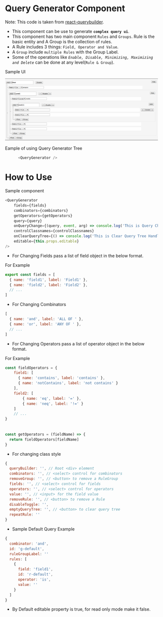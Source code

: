 # Query Generator Component

Note: This code is taken from [react-querybuilder](https://github.com/sapientglobalmarkets/react-querybuilder).

- This component can be use to generate **`complex query ui`**.
- This component has two main component `Rules` and `Groups`. Rule is the basic entity and A Group is the collection of rules.
- A Rule includes 3 things: `Field, Operator and Value`.
- A `Group` include `multiple Rules` with the Group Label.
- Some of the operations like _`Enable, Disable, Minimizing, Maximizing and Delete`_ can be done at any level(`Rule & Group`).

Sample UI

![Query Generator](../src/assets/image/qb.png)

Eample of using Query Generator Tree

```.js
      <QueryGenerator />
```

# How to Use

Sample component

```.js
<QueryGenerator
    fields={fields}
    combinators={combinators}
    getOperators={getOperators}
    query={query}
    onQueryChange={(query, event, arg) => console.log('This is Query Change Handler', query, event, arg)}
    controlClassnames={controlClassnames}
    onClearQueryTree={() => console.log('This is Clear Query Tree Handler')}
    editable={this.props.editable}
/>
```

- For Changing Fields pass a list of field object in the below format.

For Example

```.js
export const fields = [
  { name: 'field1', label: 'Field1' },
  { name: 'field2', label: 'Field2' },
  // ...
]
```

- For Changing Combinators

```.js
[
  { name: 'and', label: 'ALL OF ' },
  { name: 'or', label: 'ANY OF ' },
  // ...
]
```

- For Changing Operators pass a list of operator object in the below format.

For Example

```.js
const fieldOperators = {
    field1: [
      { name: 'contains', label: 'contains' },
      { name: 'notContains', label: 'not contains' }
    ],
    field2: [
        { name: 'eq', label: '=' },
        { name: 'neq', label: '!=' }
    ]
    // ...
}


const getOperators = (fieldName) => {
  return fieldOperators[fieldName]
}
```

- For changing class style

```.js
{
  queryBuilder: '', // Root <div> element
  combinators: '', // <select> control for combinators
  removeGroup: '', // <button> to remove a RuleGroup
  fields: '', // <select> control for fields
  operators: '', // <select> control for operators
  value: '', // <input> for the field value
  removeRule: '', // <button> to remove a Rule
  disableToggle: '',
  emptyQueryTree: '', // <button> to clear query tree
  repeatRule: ''
}
```

- Sample Default Query Example

```.js
{
  combinator: 'and',
  id: 'g-default',
  ruleGroupLabel: ''
  rules: [
    {
      field: 'field1',
      id: 'r-default',
      operator: 'is',
      value: ''
    }
  ]
}
```

- By Default editable property is true, for read only mode make it false.
